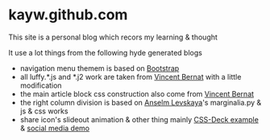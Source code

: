 kayw.github.com
===============

This site is a personal blog which recors my learning & thought

It use a lot things from the following hyde generated blogs
* navigation menu themem is based on [Bootstrap][Bootstrap]
* all luffy.\*.js and \*.j2 work are taken from [Vincent Bernat][Vincent Bernat] with a little modification
* the main article block css construction also come from [Vincent Bernat][Vincent Bernat]
* the right column division is based on [Anselm Levskaya][Anselm Levskaya]'s marginalia.py & js & css works
* share icon's slideout animation & other thing mainly [CSS-Deck example][share-work1] & [social media demo][share-work2]

[Bootstrap]: http://twitter.github.com/bootstrap/
[Vincent Bernat]: http://vincent.bernat.im/
[Anselm Levskaya]: http://ontologicalwarfare.com/
[share-work1]: http://cssdeck.com/labs/css-social-share-button/
[share-work2]: http://www.webtutorialplus.com/elegant-social-media-menu-with-css/
